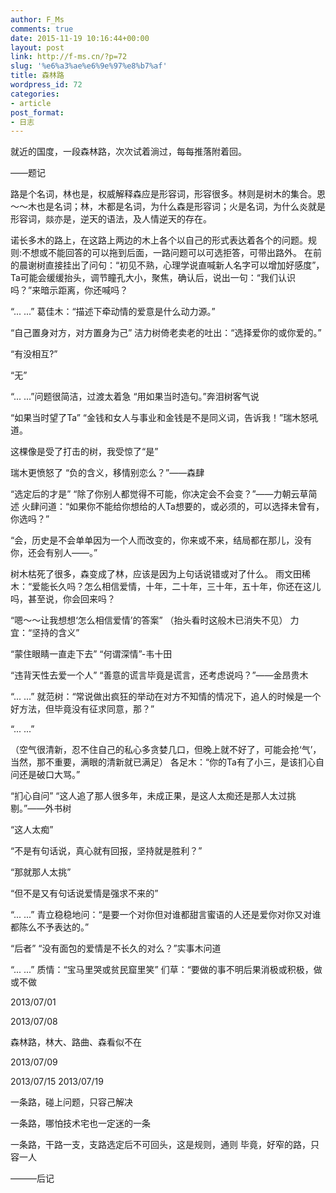 ```yaml
---
author: F_Ms
comments: true
date: 2015-11-19 10:16:44+00:00
layout: post
link: http://f-ms.cn/?p=72
slug: '%e6%a3%ae%e6%9e%97%e8%b7%af'
title: 森林路
wordpress_id: 72
categories:
- article
post_format:
- 日志
---
```


就近的国度，一段森林路，次次试着淌过，每每推落附着回。

——题记

路是个名词，林也是，权威解释森应是形容词，形容很多。林则是树木的集合。恩～～木也是名词；林，木都是名词，为什么森是形容词；火是名词，为什么炎就是形容词，燚亦是，逆天的语法，及人情逆天的存在。

诺长多木的路上，在这路上两边的木上各个以自己的形式表达着各个的问题。规则:不想或不能回答的可以拖到后面，一路问题可以可选拒答，可带出路外。
在前的晨谢树直接挂出了问句：“初见不熟，心理学说直喊新人名字可以增加好感度”，Ta可能会缓缓抬头，调节瞳孔大小，聚焦，确认后，说出一句：“我们认识吗？”来暗示距离，你还喊吗？

“... ...”
葛佳木：“描述下牵动情的爱意是什么动力源。”

“自己置身对方，对方置身为己”
洁力树倚老卖老的吐出：“选择爱你的或你爱的。”

“有没相互?”

“无”

“... ...”问题很简洁，过渡太着急
“用如果当时造句。”奔泪树客气说

“如果当时望了Ta”
“金钱和女人与事业和金钱是不是同义词，告诉我！”瑞木怒吼道。

这棵像是受了打击的树，我受惊了“是”

瑞木更愤怒了
“负的含义，移情别恋么？”——森肆

“选定后的才是”
“除了你别人都觉得不可能，你决定会不会变？”——力朝云草简述
火肆问道：“如果你不能给你想给的人Ta想要的，或必须的，可以选择未曾有，你选吗？”

“会，历史是不会单单因为一个人而改变的，你来或不来，结局都在那儿，没有你，还会有别人——。”

树木枯死了很多，森变成了林，应该是因为上句话说错或对了什么。
雨文田稀木：“爱能长久吗？怎么相信爱情，十年，二十年，三十年，五十年，你还在这儿吗，甚至说，你会回来吗？

“嗯～～让我想想‘怎么相信爱情’的答案”
（抬头看时这般木已消失不见）
力宜：“坚持的含义”

“蒙住眼睛一直走下去”
“何谓深情”-韦十田

“违背天性去爱一个人”
“善意的谎言毕竟是谎言，还考虑说吗？”——金昂贵木

“... ...”
就范树：“常说做出疯狂的举动在对方不知情的情况下，追人的时候是一个好方法，但毕竟没有征求同意，那？”

“... ...”

（空气很清新，忍不住自己的私心多贪婪几口，但晚上就不好了，可能会抢‘气’，当然，那不重要，满眼的清新就已满足）
各足木：“你的Ta有了小三，是该扪心自问还是破口大骂。”

“扪心自问”
“这人追了那人很多年，未成正果，是这人太痴还是那人太过挑剔。”——外书树

“这人太痴”

“不是有句话说，真心就有回报，坚持就是胜利？”

“那就那人太挑”

“但不是又有句话说爱情是强求不来的”

“... ...”
青立稳稳地问：“是要一个对你但对谁都甜言蜜语的人还是爱你对你又对谁都陈么不予表达的。”

“后者”
“没有面包的爱情是不长久的对么？”实事木问道

“... ...”
质情：“宝马里哭或贫民窟里笑”
们草：“要做的事不明后果消极或积极，做或不做



2013/07/01

2013/07/08

森林路，林大、路曲、森看似不在

2013/07/09

2013/07/15
2013/07/19



一条路，碰上问题，只容己解决

一条路，哪怕技术宅也一定迷的一条

一条路，干路一支，支路选定后不可回头，这是规则，通则
毕竟，好窄的路，只容一人



———后记
